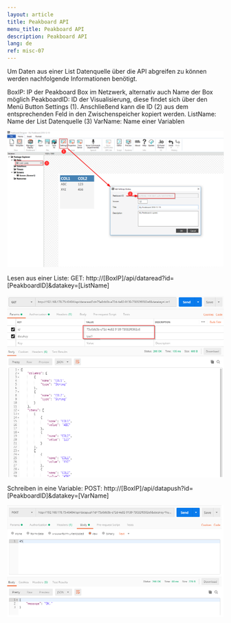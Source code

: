 ```yaml
---
layout: article
title: Peakboard API
menu_title: Peakboard API
description: Peakboard API
lang: de
ref: misc-07
---
```


Um Daten aus einer List Datenquelle über die API abgreifen zu können werden nachfolgende Informationen benötigt.

BoxIP: IP der Peakboard Box im Netzwerk, alternativ auch Name der Box möglich
PeakboardID: ID der Visualisierung, diese findet sich über den Menü Button Settings (1). Anschließend kann die ID (2) aus dem entsprechenden Feld in den Zwischenspeicher kopiert werden.
ListName: Name der List Datenquelle (3)
VarName: Name einer Variablen

![API01](/assets/images/misc/API/API01.png)

Lesen aus einer Liste:
GET: http://[BoxIP]/api/dataread?id=[PeakboardID]&datakey=[ListName]

![API02](/assets/images/misc/API/API02.png)

Schreiben in eine Variable:
POST: http://[BoxIP]/api/datapush?id=[PeakboardID]&datakey=[VarName]

![API03](/assets/images/misc/API/API03.png)